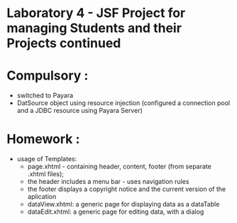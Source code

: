 # Laboratory 4 - JSF Project for managing Students and their Projects continued

# Compulsory :
  - switched to Payara
  - DatSource object using resource injection (configured a connection pool and a JDBC resource using Payara Server)
    
# Homework :
  - usage of Templates:
    - page.xhtml - containing header, content, footer (from separate .xhtml files); 
    - the header includes a menu bar - uses navigation rules
    - the footer displays a copyright notice and the current version of the aplication
    - dataView.xhtml: a generic page for displaying data as a dataTable 
    - dataEdit.xhtml: a generic page for editing data, with a dialog
  

